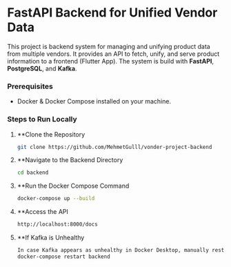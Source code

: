 # FastAPI Backend for Unified Vendor Data
This project is backend system for managing and unifying product data from multiple vendors. It provides an API to fetch, unify, and serve product information to a frontend (Flutter App). The system is build with **FastAPI**, **PostgreSQL**, and **Kafka**.

### Prerequisites
- Docker & Docker Compose installed on your machine.

### Steps to Run Locally

1. **Clone the Repository
   ```bash
   git clone https://github.com/MehmetGulll/vonder-project-backend
2. **Navigate to the Backend Directory
   ```bash
   cd backend
3. **Run the Docker Compose Command
   ```bash
   docker-compose up --build
4. **Access the API
    ```bash
    http://localhost:8000/docs
5. **If Kafka is Unhealthy
    ```bash
    In case Kafka appears as unhealthy in Docker Desktop, manually restart service:
    docker-compose restart backend